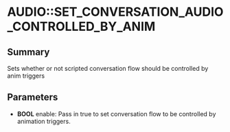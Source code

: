 # AUDIO::SET_CONVERSATION_AUDIO_CONTROLLED_BY_ANIM

## Summary
Sets whether or not scripted conversation flow should be controlled by anim triggers

## Parameters
* **BOOL** enable: Pass in true to set conversation flow to be controlled by animation triggers.